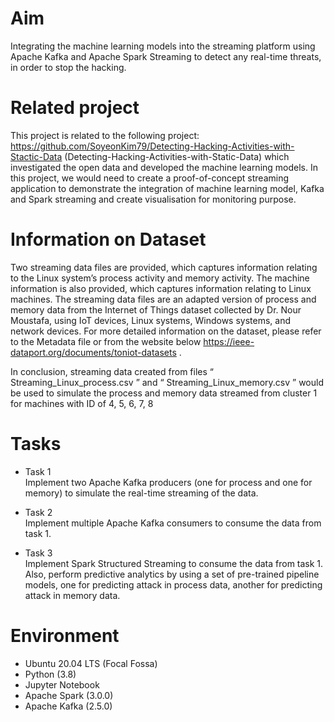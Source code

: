 # Aim
Integrating the machine learning models into the streaming platform using Apache Kafka and Apache Spark Streaming to detect any real-time threats, in order to stop the hacking. 

# Related project
This project is related to the following project: https://github.com/SoyeonKim79/Detecting-Hacking-Activities-with-Stactic-Data (Detecting-Hacking-Activities-with-Static-Data) which investigated the open data and developed the machine learning models. In this project, we would need to create a proof-of-concept streaming application to demonstrate the integration of machine learning model, Kafka and Spark streaming and create visualisation for monitoring purpose.

# Information on Dataset
Two streaming data files are provided, which captures information relating to the Linux system’s process activity and memory activity. The machine information is also provided, which captures information relating to Linux machines.
The streaming data files are an adapted version of process and memory data from the
Internet of Things dataset collected by Dr. Nour Moustafa, using IoT devices, Linux systems, Windows systems, and network devices. For more detailed information on the dataset, please refer to the Metadata file or from the website
below https://ieee-dataport.org/documents/toniot-datasets .

In conclusion, streaming data created from files “ Streaming_Linux_process.csv ” and “ Streaming_Linux_memory.csv ” would be used to simulate the process and memory data streamed from cluster 1 for machines with ID of 4, 5, 6, 7, 8

# Tasks
* Task 1 <br>
Implement two Apache Kafka producers (one for process and one for memory) to simulate the real-time streaming of the data.

* Task 2 <br>
Implement multiple Apache Kafka consumers to consume the data from task 1.

* Task 3 <br>
Implement Spark Structured Streaming to consume the data from task 1. Also, perform predictive analytics by using a set of pre-trained pipeline models, one for predicting attack in process data, another for predicting attack in memory data.

# Environment
* Ubuntu 20.04 LTS (Focal Fossa) 
* Python (3.8) 
* Jupyter Notebook 
* Apache Spark (3.0.0) 
* Apache Kafka (2.5.0) 
